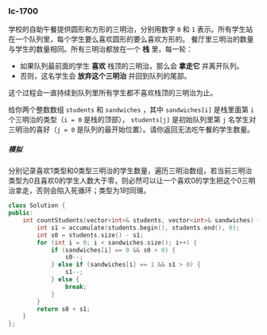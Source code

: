 ### lc-1700

学校的自助午餐提供圆形和方形的三明治，分别用数字 `0` 和 `1` 表示。所有学生站在一个队列里，每个学生要么喜欢圆形的要么喜欢方形的。
餐厅里三明治的数量与学生的数量相同。所有三明治都放在一个 **栈** 里，每一轮：

- 如果队列最前面的学生 **喜欢** 栈顶的三明治，那么会 **拿走它** 并离开队列。
- 否则，这名学生会 **放弃这个三明治** 并回到队列的尾部。

这个过程会一直持续到队列里所有学生都不喜欢栈顶的三明治为止。

给你两个整数数组 `students` 和 `sandwiches` ，其中 `sandwiches[i]` 是栈里面第 `i` 个三明治的类型（`i = 0` 是栈的顶部）， `students[j]` 是初始队列里第 `j` 名学生对三明治的喜好（`j = 0` 是队列的最开始位置）。请你返回无法吃午餐的学生数量。



##### 模拟

分别记录喜欢1类型和0类型三明治的学生数量，遍历三明治数组，若当前三明治类型为0且喜欢0的学生人数大于零，则必然可以让一个喜欢0的学生把这个0三明治拿走，否则会陷入死循环；类型为1时同理。



```c++
class Solution {
public:
    int countStudents(vector<int>& students, vector<int>& sandwiches) {
        int s1 = accumulate(students.begin(), students.end(), 0);
        int s0 = students.size() - s1;
        for (int i = 0; i < sandwiches.size(); i++) {
            if (sandwiches[i] == 0 && s0 > 0) {
                s0--;
            } else if (sandwiches[i] == 1 && s1 > 0) {
                s1--;
            } else {
                break;
            }
        }
        return s0 + s1;
    }
};
```

